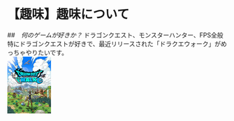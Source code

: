 # 【趣味】趣味について

##　*何のゲームが好きか？*
ドラゴンクエスト、モンスターハンター、FPS全般  
特にドラゴンクエストが好きで、最近リリースされた「ドラクエウォーク」がめっちゃやりたいです。  
<img width="100px" alt="ドラクエウォーク" src="./dqw.png">

